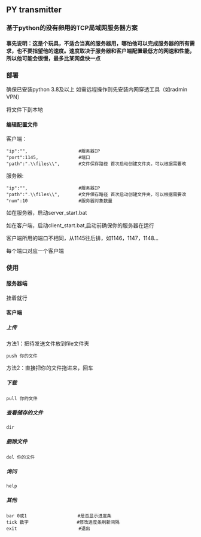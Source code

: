 ## PY transmitter

### 基于python的~~没有卵用的~~TCP局域网服务器方案

#### 事先说明：这是个玩具，不适合当真的服务器用，哪怕他可以完成服务器的所有需求，也不要指望他的速度。速度取决于服务器和客户端配置最低方的网速和性能，所以他可能会很慢，最多比某网盘快一点

### 部署

确保已安装python 3.8及以上
如需远程操作则先安装内网穿透工具（如radmin VPN）

将文件下到本地

#### 编辑配置文件

客户端：
```
"ip":"",                   #服务器IP
"port":1145,               #端口
"path":".\\files\\",       #文件保存路径 首次启动创建文件夹，可以根据需要改
```
服务器:

```
"ip":"",                   #服务器IP
"path":".\\files\\",       #文件保存路径 首次启动创建文件夹，可以根据需要改
"num":10                   #服务器对象数量
```
如在服务器，启动server_start.bat

如在客户端，启动client_start.bat,启动前确保你的服务器在运行

客户端所用的端口不相同，从1145往后排，如1146，1147，1148...

每个端口对应一个客户端

### 使用
#### 服务器端
挂着就行

#### 客户端
##### 上传
方法1：把待发送文件放到file文件夹
```
push 你的文件
```
方法2：直接把你的文件拖进来，回车
##### 下载

```
pull 你的文件
```
##### 查看储存的文件

```
dir
```
##### 删除文件


```
del 你的文件
```

##### 询问

```
help
```

##### 其他

```
bar 0或1                   #是否显示进度条
tick 数字                  #修改进度条刷新间隔
exit                       #退出
```
